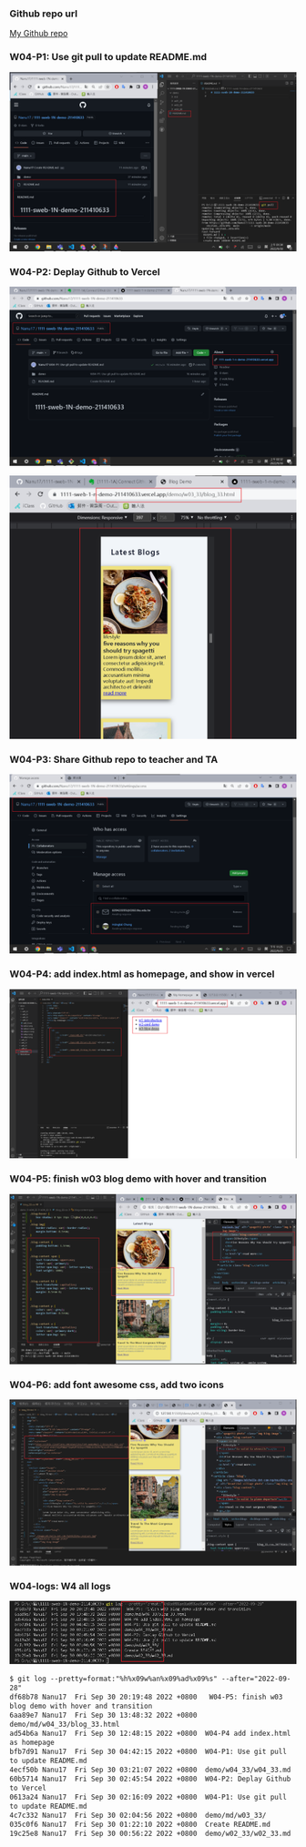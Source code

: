 ### Github repo url

[My Github repo](https://github.com/Nanu17/1111-sweb-1N-demo-211410633)

### W04-P1: Use git pull to update README.md

![](w04-p1.png)

### W04-P2: Deplay Github to Vercel

![](w04-p2-1.png)


![](w04-p2-2.png)

### W04-P3: Share Github repo to teacher and TA

![](w04-p3.png)

### W04-P4: add index.html as homepage, and show in vercel

![](w04-p4.png)

### W04-P5: finish w03 blog demo with hover and transition

![](w04-p5.png)

### W04-P6: add font awesome css, add two icons

![](w04-p6.png)

### W04-logs:   W4 all logs

![](w04-logs.png)

```
$ git log --pretty=format:"%h%x09w%an%x09%ad%x09%s" --after="2022-09-28" 
df68b78 Nanu17  Fri Sep 30 20:19:48 2022 +0800   W04-P5: finish w03 blog demo with hover and transition
6aa89e7 Nanu17  Fri Sep 30 13:48:32 2022 +0800  demo/md/w04_33/blog_33.html
ad54b6a Nanu17  Fri Sep 30 12:48:15 2022 +0800  W04-P4 add index.html as homepage
bfb7d91 Nanu17  Fri Sep 30 04:42:15 2022 +0800  W04-P1: Use git pull to update README.md
4ecf50b Nanu17  Fri Sep 30 03:21:07 2022 +0800  demo/w04_33/w04_33.md
60b5714 Nanu17  Fri Sep 30 02:45:54 2022 +0800  W04-P2: Deplay Github to Vercel
0613a24 Nanu17  Fri Sep 30 02:16:09 2022 +0800  W04-P1: Use git pull to update README.md
4c7c332 Nanu17  Fri Sep 30 02:04:56 2022 +0800  demo/md/w03_33/
035c0f6 Nanu17  Fri Sep 30 01:22:10 2022 +0800  Create README.md
19c25e8 Nanu17  Fri Sep 30 00:56:22 2022 +0800  demo/w02_33/w02_33.md
```